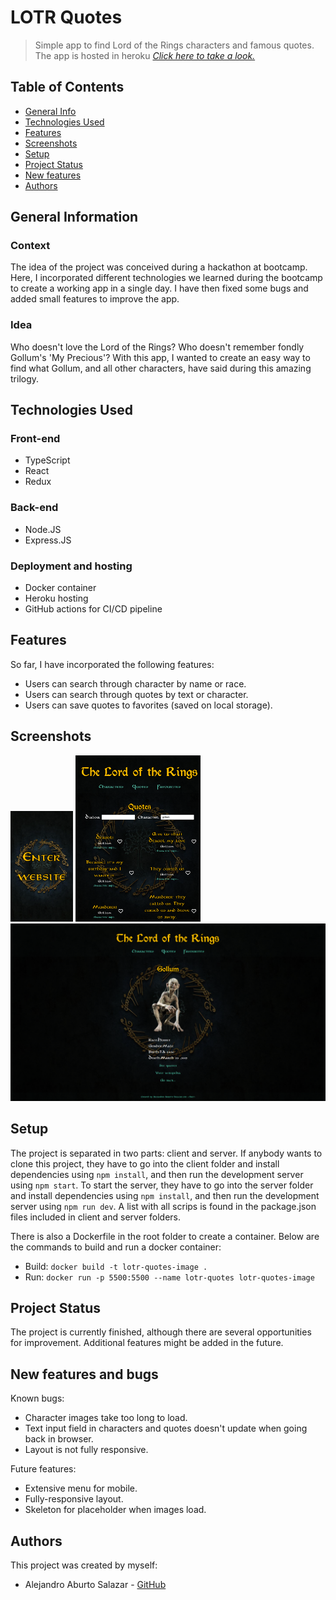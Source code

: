 # LOTR Quotes
> Simple app to find Lord of the Rings characters and famous quotes.
> The app is hosted in heroku [_Click here to take a look._](https://quotes-lotr.herokuapp.com/)

## Table of Contents
* [General Info](#general-information)
* [Technologies Used](#technologies-used)
* [Features](#features)
* [Screenshots](#screenshots)
* [Setup](#setup)
* [Project Status](#project-status)
* [New features](#new-features)
* [Authors](#authors)


## General Information
### Context
The idea of the project was conceived during a hackathon at </Salt> bootcamp. Here, I incorporated different technologies we learned during the bootcamp to create a working app in a single day. I have then fixed some bugs and added small features to improve the app.

### Idea
Who doesn't love the Lord of the Rings? Who doesn't remember fondly Gollum's 'My Precious'? With this app, I wanted to create an easy way to find what Gollum, and all other characters, have said during this amazing trilogy.

## Technologies Used
### Front-end
- TypeScript
- React
- Redux

### Back-end
- Node.JS
- Express.JS

### Deployment and hosting
- Docker container
- Heroku hosting
- GitHub actions for CI/CD pipeline


## Features
So far, I have incorporated the following features:
- Users can search through character by name or race.
- Users can search through quotes by text or character.
- Users can save quotes to favorites (saved on local storage).


## Screenshots
<img src="./screenshots/mobile.png" width="100">
<img src="./screenshots/tablet.png" width="200">
<img src="./screenshots/laptop.png" width="600">


## Setup
The project is separated in two parts: client and server. If anybody wants to clone this project, they have to go into the client folder and install dependencies using `npm install`, and then run the development server using `npm start`. To start the server, they have to go into the server folder and install dependencies using `npm install`, and then run the development server using `npm run dev`. A list with all scrips is found in the package.json files included in client and server folders.

There is also a Dockerfile in the root folder to create a container. Below are the commands to build and run a docker container:
- Build: `docker build -t lotr-quotes-image .`
- Run: `docker run -p 5500:5500 --name lotr-quotes lotr-quotes-image`


## Project Status
The project is currently finished, although there are several opportunities for improvement. Additional features might be added in the future.


## New features and bugs
Known bugs:
- Character images take too long to load.
- Text input field in characters and quotes doesn't update when going back in browser.
- Layout is not fully responsive.

Future features:
- Extensive menu for mobile.
- Fully-responsive layout.
- Skeleton for placeholder when images load.


## Authors
This project was created by myself:
- Alejandro Aburto Salazar - [GitHub](https://github.com/aburto22)